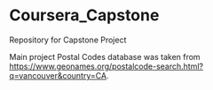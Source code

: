 # Coursera_Capstone
Repository for Capstone Project

Main project
Postal Codes database was taken from https://www.geonames.org/postalcode-search.html?q=vancouver&country=CA.
